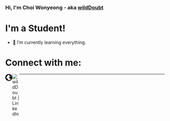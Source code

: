 ### Hi, I'm Choi Wonyeong - aka [wildDoubt](website)
<!--
**wildDoubt/wildDoubt** is a ✨ _special_ ✨ repository because its `README.md` (this file) appears on your GitHub profile.

Here are some ideas to get you started:

- 🔭 I’m currently working on ...
- 🌱 I’m currently learning ...
- 👯 I’m looking to collaborate on ...
- 🤔 I’m looking for help with ...
- 💬 Ask me about ...
- 📫 How to reach me: ...
- 😄 Pronouns: ...
- ⚡ Fun fact: ...
-->
<!--![GitHub stats](https://github-readme-stats.vercel.app/api?username=wildDoubt&show_icons=true&theme=monokai)
![Top Langs](https://github-readme-stats.vercel.app/api/top-langs/?username=wildDoubt&theme=monokai)
-->
# I'm a Student!
- 🌱 I’m currently learning everything.


# Connect with me:
[<img align="left" alt="https://wilddoubt.github.io" width="22px" src="https://raw.githubusercontent.com/iconic/open-iconic/master/svg/globe.svg" />][website]
[<img align="left" alt="wildDoubt | LinkedIn" width="22px" src="https://cdn.jsdelivr.net/npm/simple-icons@v3/icons/linkedin.svg" />][linkedin]


---
[website]: https://wilddoubt.github.io
[linkedin]: https://www.linkedin.com/in/wonyeong-choi-3a4543124/
